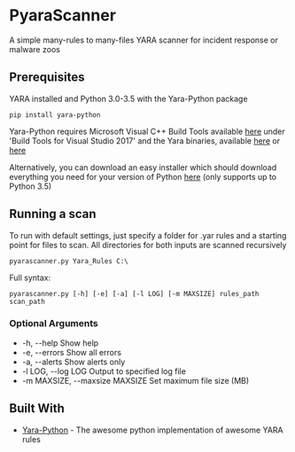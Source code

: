 # PyaraScanner

A simple many-rules to many-files YARA scanner for incident response or malware zoos
## Prerequisites

YARA installed and Python 3.0-3.5 with the Yara-Python package


``` 
pip install yara-python
```

Yara-Python requires Microsoft Visual C++ Build Tools available [here](http://landinghub.visualstudio.com/visual-cpp-build-tools) under 'Build Tools for Visual Studio 2017' 
and the Yara binaries, available [here](https://github.com/VirusTotal/yara/releases) or [here](https://www.dropbox.com/sh/umip8ndplytwzj1/AADdLRsrpJL1CM1vPVAxc5JZa?dl=0&lst=)

Alternatively, you can download an easy installer which should download everything you need for your version of Python [here](https://www.dropbox.com/sh/umip8ndplytwzj1/AADdLRsrpJL1CM1vPVAxc5JZa?dl=0&lst=) (only supports up to Python 3.5)


## Running a scan

To run with default settings, just specify a folder for .yar rules and a starting point for files to scan. All directories for both inputs are scanned recursively

```
pyarascanner.py Yara_Rules C:\
```
Full syntax:

```
pyarascanner.py [-h] [-e] [-a] [-l LOG] [-m MAXSIZE] rules_path scan_path
```

### Optional Arguments

* -h, --help            Show help
* -e, --errors          Show all errors
* -a, --alerts          Show alerts only
* -l LOG, --log LOG     Output to specified log file
* -m MAXSIZE, --maxsize MAXSIZE
                        Set maximum file size (MB)

## Built With

* [Yara-Python](https://github.com/VirusTotal/yara-python) - The awesome python implementation of awesome YARA rules